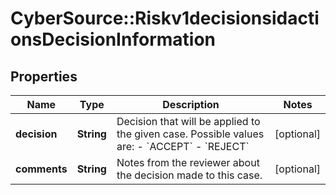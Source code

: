# CyberSource::Riskv1decisionsidactionsDecisionInformation

## Properties
Name | Type | Description | Notes
------------ | ------------- | ------------- | -------------
**decision** | **String** | Decision that will be applied to the given case. Possible values are: - &#x60;ACCEPT&#x60; - &#x60;REJECT&#x60;  | [optional] 
**comments** | **String** | Notes from the reviewer about the decision made to this case. | [optional] 


